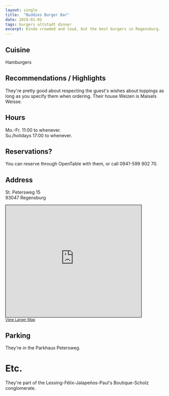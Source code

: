 ```yaml
---
layout: single
title:  "Buddies Burger Bar"
date: 2019-01-01
tags: burgers altstadt dinner
excerpt: Kinda crowded and loud, but the best burgers in Regensburg.
---
```


## Cuisine ##
Hamburgers

## Recommendations / Highlights ##
They're pretty good about respecting the guest's wishes about toppings as long as you specify them when ordering.  Their house Weizen is Maisels Weisse.

## Hours ##
Mo.-Fr. 11:00 to whenever.<br/>
Su./holidays 17:00 to whenever.

## Reservations? ##
You can reserve through OpenTable with them, or call 0941-599 902 70.

## Address ##
St. Petersweg 15<br/>
93047 Regensburg

<iframe width="425" height="350" frameborder="0" scrolling="no" marginheight="0" marginwidth="0" src="https://www.openstreetmap.org/export/embed.html?bbox=12.095660269260408%2C49.015195901331474%2C12.097757756710054%2C49.01645543715539&amp;layer=mapnik" style="border: 1px solid black"></iframe><br/><small><a href="https://www.openstreetmap.org/#map=19/49.01583/12.09671">View Larger Map</a></small>

## Parking ##
They're in the Parkhaus Petersweg.

# Etc.
They're part of the Lessing-Félix-Jalapeños-Paul's Boutique-Scholz conglomerate.